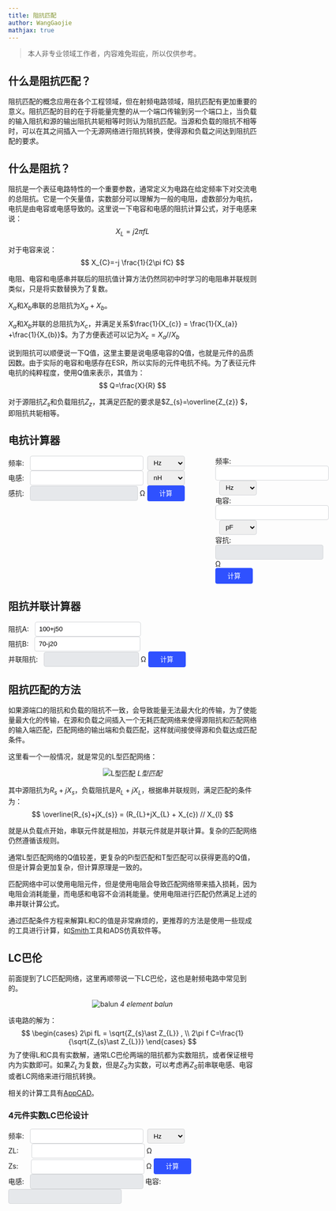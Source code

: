 ```yaml
---
title: 阻抗匹配
author: WangGaojie
mathjax: true
---
```


> 本人非专业领域工作者，内容难免瑕疵，所以仅供参考。

## 什么是阻抗匹配？
阻抗匹配的概念应用在各个工程领域，但在射频电路领域，阻抗匹配有更加重要的意义。阻抗匹配的目的在于将能量完整的从一个端口传输到另一个端口上，当负载的输入阻抗和源的输出阻抗共轭相等时则认为阻抗匹配。当源和负载的阻抗不相等时，可以在其之间插入一个无源网络进行阻抗转换，使得源和负载之间达到阻抗匹配的要求。

## 什么是阻抗？
阻抗是一个表征电路特性的一个重要参数，通常定义为电路在给定频率下对交流电的总阻抗。它是一个矢量值，实数部分可以理解为一般的电阻，虚数部分为电抗，电抗是由电容或电感导致的。这里说一下电容和电感的阻抗计算公式，对于电感来说：
$$
X_{L}=j 2\pi fL
$$

对于电容来说：
$$
X_{C}=-j \frac{1}{2\pi fC} 
$$

电阻、电容和电感串并联后的阻抗值计算方法仍然同初中时学习的电阻串并联规则类似，只是将实数替换为了复数。

$X_{a}$和$X_{b}$串联的总阻抗为$X_{a} +X_{b}$。

$X_{a}$和$X_{b}$并联的总阻抗为$X_{c}$，并满足关系$\frac{1}{X_{c}}  = \frac{1}{X_{a}}  +\frac{1}{X_{b}}$。为了方便表述可以记为$X_{c} = X_{a} // X_{b}$

说到阻抗可以顺便说一下Q值，这里主要是说电感电容的Q值，也就是元件的品质因数。由于实际的电容和电感存在ESR，所以实际的元件电抗不纯。为了表征元件电抗的纯粹程度，使用Q值来表示，其值为：
$$
Q=\frac{X}{R} 
$$

对于源阻抗$Z_{s}$和负载阻抗$Z_{z}$，其满足匹配的要求是$Z_{s}=\overline{Z_{z}} $，即阻抗共轭相等。

## 电抗计算器
<div>
<div style="float:left; width:380px">
<form id="ind_form">
    <label for="ind_freq">频率:</label> &nbsp; <input type="text" id="ind_freq">&nbsp;
    <select id="ind_freq_unit" title="ind_freq_unit">
        <option value="1">Hz</option>
        <option value="1000">kHz</option>
        <option value="1000000">MHz</option>
        <option value="1000000000">GHz</option>
    </select><br>
    <label for="ind_value">电感:</label> &nbsp; <input type="text" id="ind_value">&nbsp;
    <select id="ind_value_unit" title="ind_value_unit">
        <option value="1000000000">nH</option>
        <option value="1000000">uH</option>
        <option value="1000">mH</option>
        <option value="1">H</option>
    </select><br>
    <label for="ind_result">感抗:</label> &nbsp; <input style="width: 219px;" type="text" id="ind_result" disabled="disabled"> Ω 
    <button type="button" style="" onclick="calc_ind()">计算</button>
</form>
</div>

<div style="margin-left:420px;">
<form id="cap_form">
    <label for="cap_freq">频率:</label> &nbsp; <input type="text" id="cap_freq">&nbsp;
    <select id="cap_freq_unit" title="cap_freq_unit">
        <option value="1">Hz</option>
        <option value="1000">kHz</option>
        <option value="1000000">MHz</option>
        <option value="1000000000">GHz</option>
    </select><br>
    <label for="cap_value">电容:</label> &nbsp; <input type="text" id="cap_value">&nbsp;
    <select id="cap_value_unit" title="cap_value_unit">
        <option value="1000000000000">pF</option>
        <option value="1000000000">nF</option>
        <option value="1000000">uF</option>
        <option value="1000">mF</option>
        <option value="1">F</option>
    </select><br>
    <label for="cap_result">容抗:</label> &nbsp; <input style="width: 219px;" type="text" id="cap_result" disabled="disabled"> Ω 
    <button type="button" style="" onclick="calc_cap()">计算</button>
</form>
</div>
</div>

## 阻抗并联计算器
<form id="cap_form">
    <label for="imp_a">阻抗A:</label> &nbsp; <input style="width: 215px;" type="text" id="imp_a" value="100+j50">&nbsp;<br>
    <label for="imp_b">阻抗B:</label> &nbsp; <input style="width: 215px;" type="text" id="imp_b" value="70-j20">&nbsp;<br>
    <label for="imp_pra">并联阻抗:</label> &nbsp; <input style="width: 193px;" type="text" id="imp_pra" disabled="disabled"> Ω 
    <button type="button" style="" onclick="calc_parallel()">计算</button>
</form>

## 阻抗匹配的方法
如果源端口的阻抗和负载的阻抗不一致，会导致能量无法最大化的传输，为了使能量最大化的传输，在源和负载之间插入一个无耗匹配网络来使得源阻抗和匹配网络的输入端匹配，匹配网络的输出端和负载匹配，这样就间接使得源和负载达成匹配条件。

这里看一个一般情况，就是常见的L型匹配网络：
<center>

![L型匹配](LC-net.png)
*L型匹配*
</center>

其中源阻抗为$R_{s}+jX_{s}$，负载阻抗是$R_{L}+jX_{L}$，根据串并联规则，满足匹配的条件为：
$$
\overline{R_{s}+jX_{s}} = (R_{L}+jX_{L} + X_{c}) // X_{l}
$$

就是从负载点开始，串联元件就是相加，并联元件就是并联计算。复杂的匹配网络仍然遵循该规则。

通常L型匹配网络的Q值较差，更复杂的Pi型匹配和T型匹配可以获得更高的Q值，但是计算会更加复杂，但计算原理是一致的。

匹配网络中可以使用电阻元件，但是使用电阻会导致匹配网络带来插入损耗，因为电阻会消耗能量，而电感和电容不会消耗能量。使用电阻进行匹配仍然满足上述的串并联计算公式。

通过匹配条件方程来解算L和C的值是非常麻烦的，更推荐的方法是使用一些现成的工具进行计算，如[Smith](https://www.fritz.dellsperger.net/smith.html)工具和ADS仿真软件等。

## LC巴伦
前面提到了LC匹配网络，这里再顺带说一下LC巴伦，这也是射频电路中常见到的。
<center>

![balun](LC-balun.png)
*4 element balun*
</center>

该电路的解为：
$$
\begin{cases}
2\pi fL = \sqrt{Z_{s}\ast Z_{L}} , \\ 2\pi f C=\frac{1}{\sqrt{Z_{s}\ast Z_{L}}} 
\end{cases}
$$
为了使得L和C具有实数解，通常LC巴伦两端的阻抗都为实数阻抗，或者保证根号内为实数即可。如果$Z_{L}$为复数，但是$Z_{S}$为实数，可以考虑再$Z_{S}$前串联电感、电容或者LC网络来进行阻抗转换。

相关的计算工具有[AppCAD](https://www.broadcom.com/info/wireless/appcad)。

### 4元件实数LC巴伦设计
<form id="cap_form">
    <label for="balun_freq">频率:</label> &nbsp; <input type="text" id="balun_freq" style="width: 230px;">&nbsp;
    <select id="balun_freq_unit" title="balun_freq_unit">
        <option value="1">Hz</option>
        <option value="1000">kHz</option>
        <option value="1000000">MHz</option>
        <option value="1000000000">GHz</option>
    </select><br>
    <label for="balun_Zl">ZL:</label> &nbsp; <input style="margin-left:14px;" type="text" id="balun_Zl">&nbsp;Ω<br>
    <label for="balun_Zs">Zs:</label> &nbsp; <input style="margin-left:14px;" type="text" id="balun_Zs">&nbsp;Ω
    <button type="button" style="" onclick="calc_balun()">计算</button><br>
    <label for="balun_L_value">电感:</label> &nbsp; <input style="width: 230px;" type="text" id="balun_L_value" disabled="disabled">
    <label for="balun_C_value">电容:</label> &nbsp; <input style="width: 230px;" type="text" id="balun_C_value" disabled="disabled">
</form>

<style type="text/css">
input{
    width: 230px;
    height: 30px;
    border: 1px solid #D4D6D9;
    border-radius: 4px;
    padding-left: 8px;
    padding-right: 8px;
    box-sizing: border-box;
}
input:disabled{
    background-color: #E6E8EB;
}
select{
    width: 76px;
    height: 30px;
    border: 1px solid #D4D6D9;
    border-radius: 4px;
    padding-left: 8px;
    padding-right: 8px;
    box-sizing: border-box;
}
button{
    width: 76px;
    height: 32px;
    line-height: 32px;
    text-align: center;
    box-sizing: border-box;
    color: #fff;
    background-color: #2F51FF;
    border-radius: 4px;
    border: none;
}
</style>

<script src="https://cdn.jsdelivr.net/jquery/latest/jquery.min.js"></script>
<script>
    function calc_ind(){
        var freq = $("#ind_freq").val() * $("#ind_freq_unit").val()
        var value = $("#ind_value").val() / $("#ind_value_unit").val()
        var ret = 2 * Math.PI * freq * value
        $("#ind_result").val(ret.toFixed(3))
    }
    function calc_cap(){
        var freq = $("#cap_freq").val() * $("#cap_freq_unit").val()
        var value = $("#cap_value").val() / $("#cap_value_unit").val()
        var ret = -1/(2 * Math.PI * freq * value)
        $("#cap_result").val(ret.toFixed(3))
    }
    function complex_add(a, b){
        return [a[0] + b[0], a[1] + b[1]]
    }
    function complex_mul(a, b){
        return [a[0] * b[0] - a[1]*b[1], a[0]*b[1]+a[1]*b[0]];
    }
    function complex_conjugate(a){
        return [a[0], -a[1]]
    }
    function complex_div(a, b){
        var p = complex_mul(b, complex_conjugate(b));
        if(p[0] == 0){
            return [0, 0];
        }
        var m = complex_mul(a, complex_conjugate(b));
        return [m[0] / p[0], m[1] / p[0]];
    }
    function calc_parallel(){
        var a = $("#imp_a").val();
        var b = $("#imp_b").val();
        var as = a.split(/\+|\-/);
        var bs = b.split(/\+|\-/);
        var a_real = Number(as[0]);
        var a_imag = 0;
        if(as.length > 1){
            a_imag = Number(as[1].substring(1))
            if(a[a.indexOf('j')-1] == '-'){
                a_imag = -a_imag
            }
        }
        var b_real = Number(bs[0]);
        var b_imag = 0;
        if(bs.length > 1){
            b_imag = Number(bs[1].substring(1))
            if(b[b.indexOf('j')-1] == '-'){
                b_imag = -b_imag
            }
        }
        var pa = [a_real, a_imag]
        var pb = [b_real, b_imag]
        var ans = complex_div(complex_mul(pa, pb), complex_add(pa, pb));
        var flag = "+";
        if(ans[1] < 0){
            flag = "-";
            ans[1] = -ans[1]
        }
        $("#imp_pra").val(ans[0].toFixed(3).toString(10) + flag + "j" + ans[1].toFixed(3).toString(10))
    }
    function calc_balun(){
        var zs = $("#balun_Zs").val();
        var zl = $("#balun_Zl").val();
        var freq = $("#balun_freq").val() * $("#balun_freq_unit").val()
        var tmp = Math.sqrt(1.0 * zs * zl);
        var cap = 1 / tmp / (2 * Math.PI * freq);
        var cap_unit = 0;
        while(cap > 0 && cap < 1 && cap_unit < 5){
            cap = cap * 1000;
            cap_unit = cap_unit + 1;
        }
        var cu = "F";
        if(cap_unit == 0) cu = "F";
        else if(cap_unit == 1) cu = "mF";
        else if(cap_unit == 2) cu = "uF";
        else if(cap_unit == 3) cu = "nF";
        else if(cap_unit == 4) cu = "pF";
        else if(cap_unit == 5) cu = "fF";
        else cu = ""
        var ind = tmp / (2 * Math.PI * freq);
        var ind_unit = 0;
        while(ind > 0 && ind < 1 && ind_unit < 3){
            ind = ind * 1000;
            ind_unit = ind_unit + 1;
        }
        var iu = "";
        if(ind_unit == 0) iu = "H";
        else if(ind_unit == 1) iu = "mH";
        else if(ind_unit == 2) iu = "uH";
        else if(ind_unit == 3) iu = "nH";
        else iu = ""
        $("#balun_L_value").val(ind.toFixed(3).toString(10) + iu)
        $("#balun_C_value").val(cap.toFixed(3).toString(10) + cu)
    }
</script>
